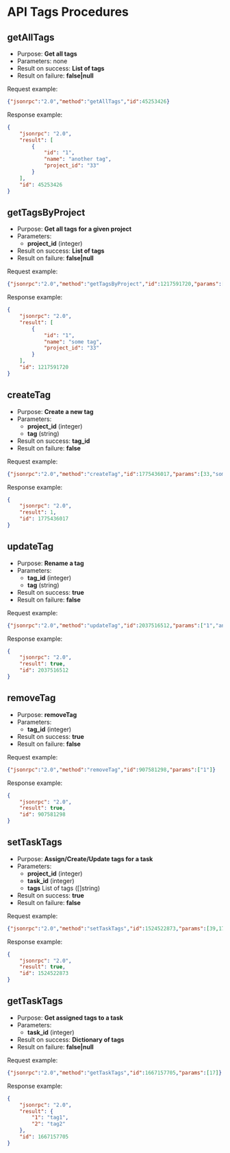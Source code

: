 API Tags Procedures
===================

getAllTags
----------

- Purpose: **Get all tags**
- Parameters: none
- Result on success: **List of tags**
- Result on failure: **false|null**

Request example:

```json
{"jsonrpc":"2.0","method":"getAllTags","id":45253426}
```

Response example:

```json
{
    "jsonrpc": "2.0",
    "result": [
        {
            "id": "1",
            "name": "another tag",
            "project_id": "33"
        }
    ],
    "id": 45253426
}
```

getTagsByProject
----------------

- Purpose: **Get all tags for a given project**
- Parameters:
    - **project_id** (integer)
- Result on success: **List of tags**
- Result on failure: **false|null**

Request example:

```json
{"jsonrpc":"2.0","method":"getTagsByProject","id":1217591720,"params":[33]}
```

Response example:

```json
{
    "jsonrpc": "2.0",
    "result": [
        {
            "id": "1",
            "name": "some tag",
            "project_id": "33"
        }
    ],
    "id": 1217591720
}
```

createTag
---------

- Purpose: **Create a new tag**
- Parameters:
    - **project_id** (integer)
    - **tag** (string)
- Result on success: **tag_id**
- Result on failure: **false**

Request example:

```json
{"jsonrpc":"2.0","method":"createTag","id":1775436017,"params":[33,"some tag"]}
```

Response example:

```json
{
    "jsonrpc": "2.0",
    "result": 1,
    "id": 1775436017
}
```

updateTag
---------

- Purpose: **Rename a tag**
- Parameters:
    - **tag_id** (integer)
    - **tag** (string)
- Result on success: **true**
- Result on failure: **false**

Request example:

```json
{"jsonrpc":"2.0","method":"updateTag","id":2037516512,"params":["1","another tag"]}
```

Response example:

```json
{
    "jsonrpc": "2.0",
    "result": true,
    "id": 2037516512
}
```

removeTag
---------

- Purpose: **removeTag**
- Parameters:
    - **tag_id** (integer)
- Result on success: **true**
- Result on failure: **false**

Request example:

```json
{"jsonrpc":"2.0","method":"removeTag","id":907581298,"params":["1"]}
```

Response example:

```json
{
    "jsonrpc": "2.0",
    "result": true,
    "id": 907581298
}
```

setTaskTags
-----------

- Purpose: **Assign/Create/Update tags for a task**
- Parameters:
    - **project_id** (integer)
    - **task_id** (integer)
    - **tags** List of tags ([]string)
- Result on success: **true**
- Result on failure: **false**

Request example:

```json
{"jsonrpc":"2.0","method":"setTaskTags","id":1524522873,"params":[39,17,["tag1","tag2"]]}
```

Response example:

```json
{
    "jsonrpc": "2.0",
    "result": true,
    "id": 1524522873
}
```

getTaskTags
-----------

- Purpose: **Get assigned tags to a task**
- Parameters:
    - **task_id** (integer)
- Result on success: **Dictionary of tags**
- Result on failure: **false|null**

Request example:

```json
{"jsonrpc":"2.0","method":"getTaskTags","id":1667157705,"params":[17]}
```

Response example:

```json
{
    "jsonrpc": "2.0",
    "result": {
        "1": "tag1",
        "2": "tag2"
    },
    "id": 1667157705
}
```
